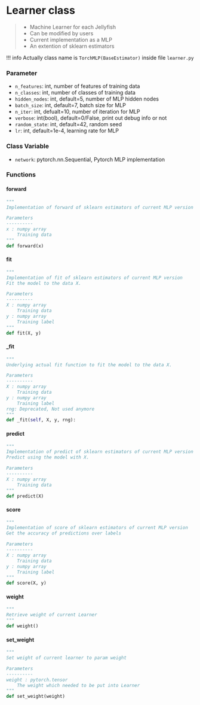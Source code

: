 # Learner class
> - Machine Learner for each Jellyfish
> - Can be modified by users
> - Current implementation as a MLP 
> - An extention of sklearn estimators 

!!! info
    Actually class name is `TorchMLP(BaseEstimator)` inside file `learner.py`

### Parameter
- `n_features`: int, number of features of training data 
- `n_classes`: int, number of classes of training data 
- `hidden_nodes`: int, default=5, number of MLP hidden nodes 
- `batch_size`: int, default=7, batch size for MLP 
- `n_iter`: int, defualt=10, number of iteration for MLP
- `verbose`: int(bool), default=0/False, print out debug info or not
- `random_state`: int, default=42, random seed
- `lr`: int, default=1e-4, learning rate for MLP

### Class Variable 
- `network`: pytorch.nn.Sequential, Pytorch MLP implementation 

### Functions

#### forward
``` py
"""
Implementation of forward of sklearn estimators of current MLP version

Parameters
----------
x : numpy array
    Training data  
""" 
def forward(x)
```    

#### fit
```py 
"""
Implementation of fit of sklearn estimators of current MLP version
Fit the model to the data X.

Parameters
----------
X : numpy array
    Training data 
y : numpy array
    Training label  
""" 
def fit(X, y)
```
#### _fit
```py
"""
Underlying actual fit function to fit the model to the data X.

Parameters
----------
X : numpy array
    Training data 
y : numpy array
    Training label  
rng: Deprecated, Not used anymore 
""" 
def _fit(self, X, y, rng):
```

#### predict
```py 
"""
Implementation of predict of sklearn estimators of current MLP version
Predict using the model with X.

Parameters
----------
X : numpy array
    Training data 
""" 
def predict(X)
```

#### score 
```py 
"""
Implementation of score of sklearn estimators of current MLP version
Get the accuracy of predictions over labels

Parameters
----------
X : numpy array
    Training data 
y : numpy array
    Training label
""" 
def score(X, y)
```

#### weight
```py 
"""
Retrieve weight of current Learner
""" 
def weight()
```

#### set_weight
```py 
"""
Set weight of current learner to param weight

Parameters
----------
weight : pytorch.tensor
    The weight which needed to be put into Learner
""" 
def set_weight(weight)
```
